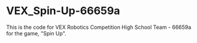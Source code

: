 # VEX_Spin-Up-66659a

This is the code for VEX Robotics Competition High School Team - 66659a for the game, "Spin Up".
